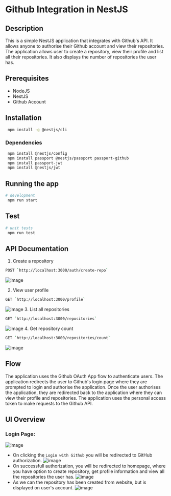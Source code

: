 # Github Integration in NestJS

## Description

This is a simple NestJS application that integrates with Github's API. It allows anyone to authorise their Github account and view their repositories. The application allows user to create a repository, view their profile and list all their repositories. It also displays the number of repositories the user has.



## Prerequisites

- NodeJS
- NestJS
- Github Account

## Installation

```bash
 npm install -g @nestjs/cli
```
### Dependencies 
```bash
 npm install @nestjs/config
 npm install passport @nestjs/passport passport-github
 npm install passport-jwt
 npm install @nestjs/jwt
```
## Running the app

```bash
# development
 npm run start
```

## Test

```bash
# unit tests
 npm run test
```
 
## API Documentation

1. Create a repository

```bash
POST `http://localhost:3000/auth/create-repo`
```
![image](https://i.imgur.com/AX8tVg5.png)

2. View user profile

```bash
GET `http://localhost:3000/profile`
```
![image](https://i.imgur.com/7IJ9r7c.png)
3. List all repositories

```bash
GET `http://localhost:3000/repositories`
```
![image](https://i.imgur.com/q2iYuxx.png)
4. Get repository count

```bash
GET `http://localhost:3000/repositories/count`
```
![image](https://i.imgur.com/5yaUJfs.png)

## Flow
The application uses the Github OAuth App flow to authenticate users. The application redirects the user to Github's login page where they are prompted to login and authorise the application. Once the user authorises the application, they are redirected back to the application where they can view their profile and repositories. The application uses the personal access token to make requests to the Github API.

## UI Overview
### Login Page:
![image](https://i.imgur.com/wa4zGfD.png)
- On clicking the `Login with Github` you will be redirected to GitHub authorization.
 ![image](https://i.imgur.com/XsPWCim.png)
- On successfull authorization, you will be redirected to homepage, where you have option to create repository, get profile information and view all the repositories the user has. 
 ![image](https://i.imgur.com/PdRPOyG.png)
- As we can the repository has been created from website, but is displayed on user's account.
![image](https://i.imgur.com/BKc8Rqh.png)






